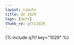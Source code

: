 ```yaml
--- 
layout: sieutv
title: de 1029
tags: [detv]
thumb_re: q7t11029
---
```

{% include q7t1 key="1029" %} 

